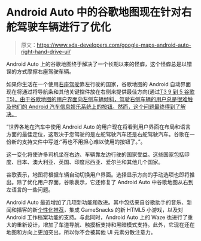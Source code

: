 # Android Auto 中的谷歌地图现在针对右舵驾驶车辆进行了优化

> 原文：<https://www.xda-developers.com/google-maps-android-auto-right-hand-drive-ui/>

Android Auto 上的谷歌地图终于解决了一个长期以来的怪癖，这个怪癖总是以错误的方式摩擦右座驾驶车辆。

如果你生活在一个使用[右座驾驶](https://en.wikipedia.org/wiki/Left-_and_right-hand_traffic#Worldwide_distribution_by_country)靠左行驶的国家，谷歌地图的 Android 自动界面现在将通过将导航条和其他关键控件放在右侧来提供最佳方向(通过[T3 9 到 5 谷歌 T5)。由于谷歌地图的用户界面向左侧车辆倾斜，驾驶右侧车辆的用户总是很难触及他们的 Android 汽车信息娱乐系统上的按钮。然而，这个问题最终得到了解决。](https://9to5google.com/2021/09/21/google-maps-right-hand-android-auto/)

“世界各地在汽车中使用 Android Auto 的用户现在将看到用户界面在布局和语言方面的最佳定位，这取决于您驾驶的是左舵驾驶汽车还是右舵驾驶汽车。谷歌在一份新的支持文件中写道:“再也不用担心难以使用的按钮了。”。

这一变化将使许多司机坐在右边、车辆靠左边行驶的国家受益。这些国家包括印度、日本、澳大利亚、英国、印度尼西亚、爱尔兰和其他几个国家。

谷歌表示，地图将根据车辆自动切换用户界面。选择显示方向的手动选项也即将推出。除了优化用户界面，谷歌表示，它还修复了 Android Auto 中谷歌地图从右到左语言的一些问题。

Android Auto 最近增加了几项新功能和改进。其中包括来自谷歌助手的音乐、新闻和播客的新[个性化推荐](https://www.xda-developers.com/android-auto-games-work-profile-waze-redesign/)，集成 GameSnacks 的新 HTML5 小游戏，以及对 Android 工作档案功能的支持。与此同时，Android Auto 上的 Waze 也进行了重大的重新设计，增加了车道导航、触摸板支持和黑暗模式支持。此外，它现在还在地图和方向上更加突出，所以你不会被其他 UI 元素分散注意力。